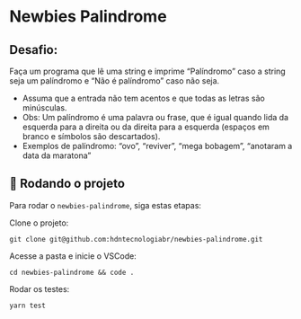 # Newbies Palindrome

## Desafio:
Faça um programa que lê uma string e imprime “Palíndromo” caso a string seja um palíndromo e “Não é palíndromo” caso não seja.

- Assuma que a entrada não tem acentos e que todas as letras são minúsculas.
- Obs: Um palíndromo é uma palavra ou frase, que é igual quando lida da esquerda para a direita ou da direita para a esquerda (espaços em branco e símbolos são descartados).
- Exemplos de palíndromo: “ovo”, “reviver”, “mega bobagem”, “anotaram a data da maratona”

## 🚀 Rodando o projeto

Para rodar o `newbies-palindrome`, siga estas etapas:

Clone o projeto:
```
git clone git@github.com:hdntecnologiabr/newbies-palindrome.git
```
Acesse a pasta e inicie o VSCode:
```
cd newbies-palindrome && code .
```
Rodar os testes:
```
yarn test
```

